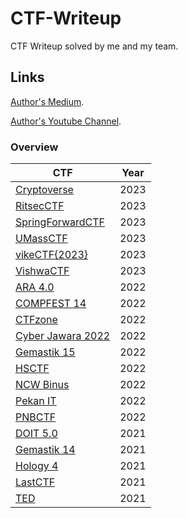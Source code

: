 # CTF-Writeup

CTF Writeup solved by me and my team.

## Links

[Author's Medium](https://banua.medium.com).

[Author's Youtube Channel](https://www.youtube.com/channel/UCSKq014s77C1Q6bIQX3hH5Q).

### Overview

| CTF                                           | Year  |
|-----------------------------------------------|-------|
| [Cryptoverse](2023/Cryptoverse/)              | 2023  |
| [RitsecCTF](2023/RITSEC/)                     | 2023  |
| [SpringForwardCTF](2023/SpringForward/)       | 2023  |
| [UMassCTF](2023/UMass/)                       | 2023  |
| [vikeCTF{2023}](2023/vikeCTF{2023}/)          | 2023  |
| [VishwaCTF](2023/Vishwa/)                     | 2023  |
| [ARA 4.0](2022/ARA-4.0/)                      | 2022  |
| [COMPFEST 14](2022/COMPFEST14/)               | 2022  |
| [CTFzone](2022/CTFzone/)                      | 2022  |
| [Cyber Jawara 2022](2022/CyberJawara-2022/)   | 2022  |
| [Gemastik 15](2022/GEMASTIK15/)               | 2022  |
| [HSCTF](2022/HSCTF/)                          | 2022  |
| [NCW Binus](2022/NCW-BINUS/)                  | 2022  |
| [Pekan IT](2022/PEKAN-IT/)                    | 2022  |
| [PNBCTF](2022/PNBCTF/)                        | 2022  |
| [DOIT 5.0](2021/DOIT-5.0/)                    | 2021  |
| [Gemastik 14](2021/GEMASTIK14/)               | 2021  |
| [Hology 4](2021/HOLOGY4/)                     | 2021  |
| [LastCTF](2021/LASTCTF/)                      | 2021  |
| [TED](2021/TED/)                              | 2021  |
